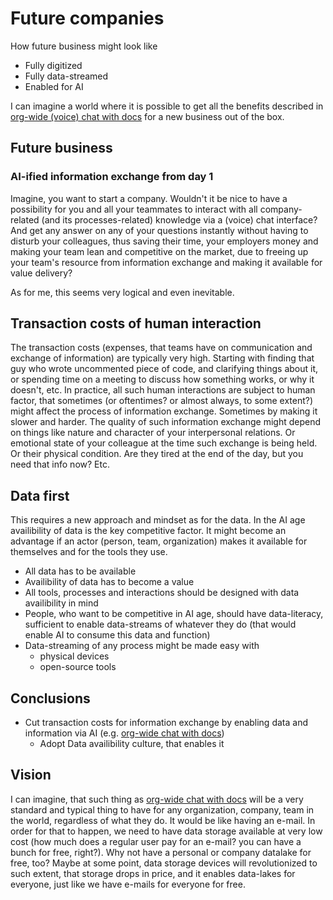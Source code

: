 # Future companies

How future business might look like

- Fully digitized
- Fully data-streamed
- Enabled for AI

I can imagine a world where it is possible to get all the benefits described in [org-wide (voice) chat with docs](org-wide-chat-with-docs.md#why) for a new business out of the box.

## Future business

### AI-ified information exchange from day 1

Imagine, you want to start a company. Wouldn't it be nice to have a possibility for you and all your teammates to interact with all company-related (and its processes-related) knowledge via a (voice) chat interface? And get any answer on any of your questions instantly without having to disturb your colleagues, thus saving their time, your employers money and making your team lean and competitive on the market, due to freeing up your team's resource from information exchange and making it available for value delivery?

As for me, this seems very logical and even inevitable.

## Transaction costs of human interaction

The transaction costs (expenses, that teams have on communication and exchange of information) are typically very high. Starting with finding that guy who wrote uncommented piece of code, and clarifying things about it, or spending time on a meeting to discuss how something works, or why it doesn't, etc. In practice, all such human interactions are subject to human factor, that sometimes (or oftentimes? or almost always, to some extent?) might affect the process of information exchange. Sometimes by making it slower and harder. The quality of such information exchange might depend on things like nature and character of your interpersonal relations. Or emotional state of your colleague at the time such exchange is being held. Or their physical condition. Are they tired at the end of the day, but you need that info now? Etc.

## Data first

This requires a new approach and mindset as for the data. In the AI age availibility of data is the key competitive factor. It might become an advantage if an actor (person, team, organization) makes it available for themselves and for the tools they use.

- All data has to be available
- Availibility of data has to become a value
- All tools, processes and interactions should be designed with data availibility in mind
- People, who want to be competitive in AI age, should have data-literacy, sufficient to enable data-streams of whatever they do (that would enable AI to consume this data and function)
- Data-streaming of any process might be made easy with
  - physical devices
  - open-source tools

## Conclusions

- Cut transaction costs for information exchange by enabling data and information via AI (e.g. [org-wide chat with docs](org-wide-chat-with-docs.md))
  - Adopt Data availibility culture, that enables it

## Vision

I can imagine, that such thing as [org-wide chat with docs](org-wide-chat-with-docs.md) will be a very standard and typical thing to have for any organization, company, team in the world, regardless of what they do. It would be like having an e-mail. In order for that to happen, we need to have data storage available at very low cost (how much does a regular user pay for an e-mail? you can have a bunch for free, right?). Why not have a personal or company datalake for free, too? Maybe at some point, data storage devices will revolutionized to such extent, that storage drops in price, and it enables data-lakes for everyone, just like we have e-mails for everyone for free.
